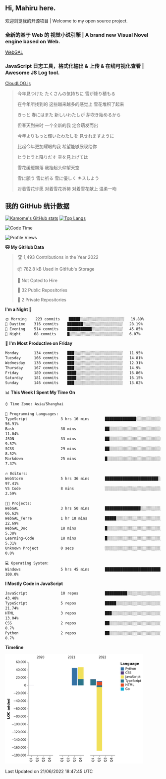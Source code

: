 ## Hi, Mahiru here.

欢迎浏览我的开源项目 | Welcome to my open source project.

### 全新的基于 Web 的 视觉小说引擎 | A brand new Visual Novel engine based on Web.

[WebGAL](https://github.com/MakinoharaShoko/WebGAL)

### JavaScript 日志工具，格式化输出 & 上传 & 在线可视化查看 | Awesome JS Log tool.

[CloudLOG.js](https://github.com/MakinoharaShoko/CloudLog.JS)

> 今年見つけた たくさんの気持ちに 雪が降り積もる  
> 
> 在今年所找到的 这些越来越多的感觉上 雪花堆积了起来  
> 
> きっと 春にはまた 新しいわたしが 芽吹き始めるから  
> 
> 但春天到来时 一个全新的我 定会萌发而出  
> 
> 今年よりもっと輝いたわたしを 見せれますように  
> 
> 比起今年更加耀眼的我 希望能够展现给你  
> 
> ヒラヒラと降りだす 空を見上げては  
> 
> 雪花缓缓飘落 我抬起头仰望天空  
> 
> 雪に願う 雪に祈る 雪に優しく キスしよう  
> 
> 对着雪花许愿 对着雪花祈祷 对着雪花献上 温柔一吻

## 我的 GitHub 统计数据

[![Kamome's GitHub stats](https://github-readme-stats.vercel.app/api?username=MakinoharaShoko)](https://github.com/anuraghazra/github-readme-stats)
[![Top Langs](https://github-readme-stats.vercel.app/api/top-langs/?username=MakinoharaShoko&layout=compact)](https://github.com/anuraghazra/github-readme-stats)

<!--
**MakinoharaShoko/MakinoharaShoko** is a ✨ _special_ ✨ repository because its `README.md` (this file) appears on your GitHub profile.

Here are some ideas to get you started:

- 🔭 I’m currently working on ...
- 🌱 I’m currently learning ...
- 👯 I’m looking to collaborate on ...
- 🤔 I’m looking for help with ...
- 💬 Ask me about ...
- 📫 How to reach me: ...
- 😄 Pronouns: ...
- ⚡ Fun fact: ...
-->

<!--START_SECTION:waka-->
![Code Time](http://img.shields.io/badge/Code%20Time-0%20secs-blue)

![Profile Views](http://img.shields.io/badge/Profile%20Views-27-blue)

**🐱 My GitHub Data** 

> 🏆 1,493 Contributions in the Year 2022
 > 
> 📦 782.8 kB Used in GitHub's Storage 
 > 
> 🚫 Not Opted to Hire
 > 
> 📜 32 Public Repositories 
 > 
> 🔑 2 Private Repositories  
 > 
**I'm a Night 🦉** 

```text
🌞 Morning    223 commits    █████░░░░░░░░░░░░░░░░░░░░   19.89% 
🌆 Daytime    316 commits    ███████░░░░░░░░░░░░░░░░░░   28.19% 
🌃 Evening    514 commits    ███████████░░░░░░░░░░░░░░   45.85% 
🌙 Night      68 commits     █░░░░░░░░░░░░░░░░░░░░░░░░   6.07%

```
📅 **I'm Most Productive on Friday** 

```text
Monday       134 commits    ███░░░░░░░░░░░░░░░░░░░░░░   11.95% 
Tuesday      166 commits    ███░░░░░░░░░░░░░░░░░░░░░░   14.81% 
Wednesday    138 commits    ███░░░░░░░░░░░░░░░░░░░░░░   12.31% 
Thursday     167 commits    ███░░░░░░░░░░░░░░░░░░░░░░   14.9% 
Friday       189 commits    ████░░░░░░░░░░░░░░░░░░░░░   16.86% 
Saturday     181 commits    ████░░░░░░░░░░░░░░░░░░░░░   16.15% 
Sunday       146 commits    ███░░░░░░░░░░░░░░░░░░░░░░   13.02%

```


📊 **This Week I Spent My Time On** 

```text
⌚︎ Time Zone: Asia/Shanghai

💬 Programming Languages: 
TypeScript               3 hrs 16 mins       ██████████████░░░░░░░░░░░   56.91% 
Bash                     38 mins             ██░░░░░░░░░░░░░░░░░░░░░░░   11.04% 
JSON                     33 mins             ██░░░░░░░░░░░░░░░░░░░░░░░   9.57% 
SCSS                     29 mins             ██░░░░░░░░░░░░░░░░░░░░░░░   8.52% 
Markdown                 25 mins             █░░░░░░░░░░░░░░░░░░░░░░░░   7.37%

🔥 Editors: 
WebStorm                 5 hrs 36 mins       ████████████████████████░   97.41% 
VS Code                  8 mins              ░░░░░░░░░░░░░░░░░░░░░░░░░   2.59%

🐱‍💻 Projects: 
WebGAL                   3 hrs 50 mins       ████████████████░░░░░░░░░   66.62% 
WebGAL_Terre             1 hr 18 mins        █████░░░░░░░░░░░░░░░░░░░░   22.69% 
WebGAL_Doc               18 mins             █░░░░░░░░░░░░░░░░░░░░░░░░   5.38% 
Learning-Code            18 mins             █░░░░░░░░░░░░░░░░░░░░░░░░   5.31% 
Unknown Project          0 secs              ░░░░░░░░░░░░░░░░░░░░░░░░░   0.0%

💻 Operating System: 
Windows                  5 hrs 45 mins       █████████████████████████   100.0%

```

**I Mostly Code in JavaScript** 

```text
JavaScript               10 repos            ██████████░░░░░░░░░░░░░░░   43.48% 
TypeScript               5 repos             █████░░░░░░░░░░░░░░░░░░░░   21.74% 
HTML                     3 repos             ███░░░░░░░░░░░░░░░░░░░░░░   13.04% 
CSS                      2 repos             ██░░░░░░░░░░░░░░░░░░░░░░░   8.7% 
Python                   2 repos             ██░░░░░░░░░░░░░░░░░░░░░░░   8.7%

```


**Timeline**

![Chart not found](https://raw.githubusercontent.com/MakinoharaShoko/MakinoharaShoko/main/charts/bar_graph.png) 


 Last Updated on 21/06/2022 18:47:45 UTC
<!--END_SECTION:waka-->
